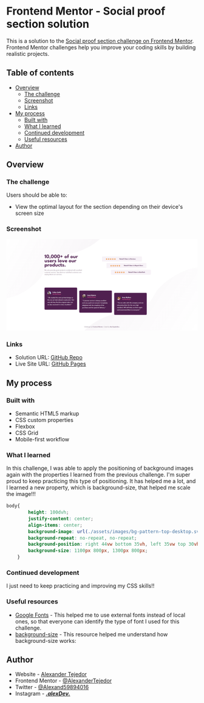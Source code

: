 # Frontend Mentor - Social proof section solution

This is a solution to the [Social proof section challenge on Frontend Mentor](https://www.frontendmentor.io/challenges/social-proof-section-6e0qTv_bA). Frontend Mentor challenges help you improve your coding skills by building realistic projects. 

## Table of contents

- [Overview](#overview)
  - [The challenge](#the-challenge)
  - [Screenshot](#screenshot)
  - [Links](#links)
- [My process](#my-process)
  - [Built with](#built-with)
  - [What I learned](#what-i-learned)
  - [Continued development](#continued-development)
  - [Useful resources](#useful-resources)
- [Author](#author)


## Overview

### The challenge

Users should be able to:

- View the optimal layout for the section depending on their device's screen size

### Screenshot

![](./assets/images/screenshot.png)

### Links

- Solution URL: [GitHub Repo](https://github.com/AlexanderTejedor/Social-proof-section)
- Live Site URL: [GitHub Pages](https://alexandertejedor.github.io/Profile-card-component/)

## My process

### Built with

- Semantic HTML5 markup
- CSS custom properties
- Flexbox
- CSS Grid
- Mobile-first workflow

### What I learned

In this challenge, I was able to apply the positioning of background images again with the properties I learned from the previous challenge. I'm super proud to keep practicing this type of positioning. It has helped me a lot, and I learned a new property, which is background-size, that helped me scale the image!!!

```css
body{
        height: 100dvh;
        justify-content: center;
        align-items: center;
        background-image: url(./assets/images/bg-pattern-top-desktop.svg), url(./assets/images/bg-pattern-bottom-desktop.svg);
        background-repeat: no-repeat, no-repeat;
        background-position: right 44vw bottom 35vh, left 35vw top 30vh;
        background-size: 1100px 800px, 1300px 800px;
    }
```

### Continued development

I just need to keep practicing and improving my CSS skills!!

### Useful resources

- [Google Fonts](https://fonts.google.com/) - This helped me to use external fonts instead of local ones, so that everyone can identify the type of font I used for this challenge.
- [background-size](https://developer.mozilla.org/es/docs/Web/CSS/background-size) - This resource helped me understand how background-size works:


## Author

- Website - [Alexander Tejedor](https://github.com/AlexanderTejedor)
- Frontend Mentor - [@AlexanderTejedor](https://www.frontendmentor.io/profile/AlexanderTejedor)
- Twitter - [@Alexand59894016](https://x.com/Alexand59894016)
- Instagram - [___.alexDev.___](https://www.instagram.com/___.alexdev.___/)